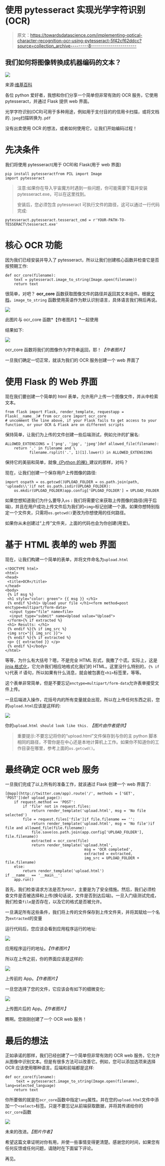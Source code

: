 # 使用 pytesseract 实现光学字符识别(OCR)

> 原文：<https://towardsdatascience.com/implementing-optical-character-recognition-ocr-using-pytesseract-5f42cf62ddcc?source=collection_archive---------8----------------------->

## 我们如何将图像转换成机器编码的文本？

![](img/38d51053237fd8d9b27409013fea60ce.png)

来源:[维基百科](https://en.wikipedia.org/wiki/Optical_character_recognition)

各位 python 爱好者，我想和你们分享一个简单但非常有效的 OCR 服务，它使用 pytesseract，并通过 Flask 提供 web 界面。

光学字符识别(OCR)可用于多种用途，例如用于支付目的的信用卡扫描，或将文档的`.jpeg`扫描转换为`.pdf`

没有出卖使用 OCR 的想法，或者如何使用它，让我们开始编码过程！

# 先决条件

我们将使用 pytesseract(用于 OCR)和 Flask(用于 web 界面)

```
pip install pytesseractfrom PIL import Image
import pytesseract
```

> 注意:如果你在导入宇宙魔方时遇到一些问题，你可能需要下载并安装 pytesseract.exe，可以在这里找到。
> 
> 安装后，您必须包含 pytesseract 可执行文件的路径，这可以通过一行代码完成:

```
pytesseract.pytesseract.tesseract_cmd = r'YOUR-PATH-TO-TESSERACT\tesseract.exe'
```

# 核心 OCR 功能

因为我们已经安装并导入了 pytesseract，所以让我们创建核心函数并检查它是否按预期工作:

```
def ocr_core(filename):
    text = pytesseract.image_to_string(Image.open(filename))
    return text
```

很简单，对吧？ **ocr_core** 函数获取图像文件的路径并返回其文本组件。根据[文档](https://pypi.org/project/pytesseract/)，`image_to_string` 函数使用英语作为默认识别语言，具体语言我们稍后再说。

![](img/02708963bf7e1bd08a199b074755a74d.png)

此图片与 ocr_core 函数*【作者图片】*一起使用

结果如下:

![](img/910174b5eea46ab1104f36686974e62b.png)

ocr_core 函数将我们的图像作为字符串返回，耶！*【作者图片】*

一旦我们确定一切正常，就该为我们的 OCR 服务创建一个 web 界面了

# 使用 Flask 的 Web 界面

现在我们要创建一个简单的 html 表单，允许用户上传一个图像文件，并从中检索文本。

```
from flask import Flask, render_template, requestapp = Flask(__name__)# from ocr_core import ocr_core
# uncomment the line above, if your Flask fails to get access to your function, or your OCR & Flask are on different scripts
```

保持简单，让我们为上传的文件创建一些后端测试，例如允许的扩展名:

```
ALLOWED_EXTENSIONS = ['png', 'jpg', 'jpeg']def allowed_file(filename):
    return '.' in filename and \
           filename.rsplit('.', 1)[1].lower() in ALLOWED_EXTENSIONS
```

保持它的美丽和简单，就像[《Python 的禅》](https://zen-of-python.info/)建议的那样，对吗？

现在，让我们创建一个保存用户上传图像的路径:

```
import ospath = os.getcwd()UPLOAD_FOLDER = os.path.join(path, 'uploads\\')if not os.path.isdir(UPLOAD_FOLDER):
    os.mkdir(UPLOAD_FOLDER)app.config['UPLOAD_FOLDER'] = UPLOAD_FOLDER
```

如果您想知道我们为什么要导入`os` **:** 我们将需要它来获取上传图像的路径(用于后端)，并且在用户成功上传文件后为我们的`<img>`标记创建一个源。如果你想特别指定一个文件夹，只需将`os.getcwd()`更改为你想使用的任何路径。

如果你从未创建过“上传”文件夹，上面的代码也会为你创建(用爱)。

# 基于 HTML 表单的 web 界面

现在，让我们构建一个简单的表单，并将文件命名为`upload.html`

```
<!DOCTYPE html>
<html>
<head>
 <title>OCR</title>
</head>
<body>
 {% if msg %}
 <h1 style="color: green"> {{ msg }} </h1>
 {% endif %}<h1> Upload your file </h1><form method=post enctype=multipart/form-data> 
  <input type="file" name=file>
  <input type="submit" name=Upload value="Upload">
 </form>{% if extracted %}
 <h1> Results: </h1>
 {% endif %}{% if img_src %}
 <img src="{{ img_src }}">
 {% endif %}{% if extracted %}
 <p> {{ extracted }} </p>
 {% endif %}</body>
</html>
```

等等，为什么有大括号？嗯，不是完全 HTML 形式，我撒了个谎。实际上，这是 [jinja 格式化](https://jinja.palletsprojects.com/en/2.11.x/templates/)，它允许我们相应地格式化我们的 HTML。这里没什么特别的，`{% if %}`代表 if 语句，所以如果有什么消息，就会被包裹在`<h1>`标签里，等等。

这个表单非常简单，但是不要忘记`enctype=multipart/form-data`允许表单接受文件上传。

一旦后端进入操作，花括号内的所有变量就会出现，所以在上传任何东西之前，您的`upload.html`应该是这样的:

![](img/52149fba93c8a4fcb12f4926d574e940.png)

你的`upload.html should look like this.` *【图片由作者提供】*

> 重要提示:不要忘记将你的“upload.html”文件保存到与你的主 python 脚本相同的路径，不管你是在中心还是本地计算机上工作。如果你不知道你的工作目录在哪里，参考上面的`os.getcwd()`。

# 最终确定 OCR web 服务

一旦我们完成了以上所有的准备工作，就该通过 Flask 创建一个 web 界面了:

```
[@app](http://twitter.com/app).route('/', methods = ['GET', 'POST'])def upload_page():
    if request.method == 'POST':
        if 'file' not in request.files:
            return render_template('upload.html', msg = 'No file selected')
        file = request.files['file']if file.filename == '':
            return render_template('upload.html', msg = 'No file')if file and allowed_file(file.filename):
            file.save(os.path.join(app.config['UPLOAD_FOLDER'], file.filename))
            extracted = ocr_core(file)
            return render_template('upload.html', 
                                    msg = 'OCR completed',
                                    extracted = extracted, 
                                    img_src = UPLOAD_FOLDER + file.filename)
    else:
        return render_template('upload.html')
if __name__ == '__main__':
    app.run()
```

首先，我们检查请求方法是否为`POST`，主要是为了安全措施。然后，我们必须检查文件是否被选择和上传(换句话说，文件是否到达后端)。一旦入门级测试完成，我们检查`file`是否存在，以及它的格式是否被允许。

一旦满足所有这些条件，我们将上传的文件保存到上传文件夹，并将其赋给一个名为`extracted`的变量

运行代码后，您应该会看到应用程序运行的地址:

![](img/fc4b677bc9e46591bc3d37e660aefcec.png)

应用程序运行的地址。*【作者图片】*

所以在上传之前，你的界面应该是这样的:

![](img/c893d13cd722fe63e610e7b44b547673.png)

上传前的 App。*【作者图片】*

一旦您选择了您的文件，它应该会有如下的细微变化:

![](img/be10b6794feaa469d27faad2b7b2cb77.png)

上传图片后的 App。*【作者图片】*

瞧啊。您刚刚创建了一个 OCR web 服务！

# 最后的想法

正如承诺的那样，我们已经创建了一个简单但非常有效的 OCR web 服务，它允许从图像中识别文本。但是有很多方法可以改善它。例如，您可以添加选项来选择 OCR 应该使用哪种语言。后端和前端都是这样:

```
def ocr_core(filename):
     text = pytesseract.image_to_string(Image.open(filename), lang=selected_language)
    return text
```

你所要做的就是在`ocr_core`函数中指定`lang`属性。并在您的`upload.html`文件中添加一个`<select>`标签。只是不要忘记从前端获取数据，并将其传递给你的`ocr_core`函数

![](img/0591baaf39828e85e688e35104bd329c.png)

未来的改进。*【图片作者】*

希望这篇文章证明对你有用，并使一些事情变得更清楚。感谢您的时间，如果您有任何反馈或任何问题，请随时在下面留下评论。

再见。
